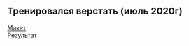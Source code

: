 ## Тренировался верстать (июль 2020г)

[Макет](http://bit.ly/2B1bkom) <br/>
[Результат](https://bektemirovkam.github.io/Go_Surf/)
